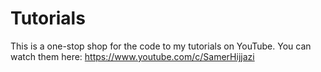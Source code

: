 # Tutorials

This is a one-stop shop for the code to my tutorials on YouTube. You can watch them here: https://www.youtube.com/c/SamerHijjazi
